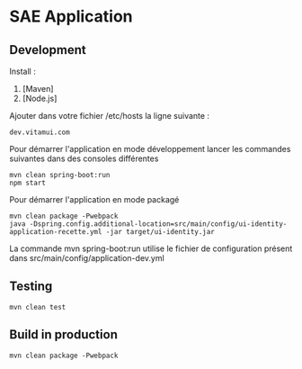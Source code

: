 # SAE Application


## Development

Install :

1. [Maven]
2. [Node.js]

Ajouter dans votre fichier /etc/hosts la ligne suivante :

	dev.vitamui.com

Pour démarrer l'application en mode développement lancer les commandes suivantes dans des consoles différentes

    mvn clean spring-boot:run
    npm start

Pour démarrer l'application en mode packagé

	mvn clean package -Pwebpack
	java -Dspring.config.additional-location=src/main/config/ui-identity-application-recette.yml -jar target/ui-identity.jar

La commande mvn spring-boot:run utilise le fichier de configuration présent dans src/main/config/application-dev.yml

## Testing

    mvn clean test

## Build in production

    mvn clean package -Pwebpack
